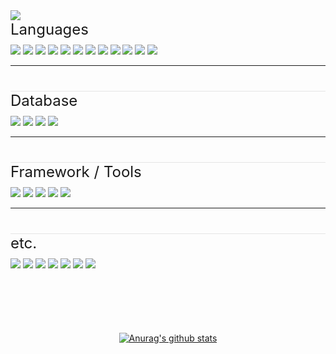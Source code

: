 <img src="https://capsule-render.vercel.app/api?type=waving&color=343a40&height=210&section=header&text=ksPr's github&fontSize=50&fontAlignY=35&fontColor=adb5bd" />

<div>
    <div style="font-size:24px;margin-bottom:10px">Languages</div>
    <img src="https://img.shields.io/badge/Javascript-ffb13b?style=flat-square&logo=javascript&logoColor=white">
    <img src="https://img.shields.io/badge/Typescript-3178C6?style=flat-square&logo=typescript&logoColor=white">
    <img src="https://img.shields.io/badge/Vue.js-4FC08D?style=flat-square&logo=vue.js&logoColor=white">
    <img src="https://img.shields.io/badge/Nuxt.js-00DC82?style=flat-square&logo=Nuxt.js&logoColor=white">
    <img src="https://img.shields.io/badge/React-0088CC?style=flat-square&logo=React&logoColor=white">
    <img src="https://img.shields.io/badge/React Native-0088CC?style=flat-square&logo=React&logoColor=white">
    <img src="https://img.shields.io/badge/Expo-000020?style=flat-square&logo=Expo&logoColor=white">
    <img src="https://img.shields.io/badge/.NET Core-512BD4?style=flat-square&logo=.NET&logoColor=white">
    <img src="https://img.shields.io/badge/C Sharp-239120?style=flat-square&logo=C Sharp&logoColor=white">
    <img src="https://img.shields.io/badge/Unity-000000?style=flat-square&logo=Unity&logoColor=white">
    <img src="https://img.shields.io/badge/Sass-CC6699?style=flat-square&logo=Sass&logoColor=white">
    <img src="https://img.shields.io/badge/PHP-777BB4?style=flat-square&logo=PHP&logoColor=white">
</div>

---

<div style="border-top: 1px solid rgba(128,128,128,0.2);margin-top:40px;">
    <div style="font-size:24px;margin-bottom:10px">Database</div>
    <img src="https://img.shields.io/badge/Prisma-2D3748?style=flat-square&logo=Prisma&logoColor=white">
    <img src="https://img.shields.io/badge/MySQL-4479A1?style=flat-square&logo=MySQL&logoColor=white">
    <img src="https://img.shields.io/badge/MongoDB-47A248?style=flat-square&logo=MongoDB&logoColor=white">
    <img src="https://img.shields.io/badge/Redis-DC382D?style=flat-square&logo=Redis&logoColor=white">
</div>

---

<div style="border-top: 1px solid rgba(128,128,128,0.2);margin-top:40px;">
    <div style="font-size:24px;margin-bottom:10px">Framework / Tools</div>
    <img src="https://img.shields.io/badge/Express-000000?style=flat-square&logo=Express&logoColor=white">
    <img src="https://img.shields.io/badge/Socket.io-010101?style=flat-square&logo=Socket.io&logoColor=white">
    <img src="https://img.shields.io/badge/Koa-33333D?style=flat-square&logo=Koa&logoColor=white">
    <img src="https://img.shields.io/badge/Node.js-339933?style=flat-square&logo=Node.js&logoColor=white">
    <img src="https://img.shields.io/badge/Prettier-F7B93E?style=flat-square&logo=Prettier&logoColor=white">
</div>

---

<div style="border-top: 1px solid rgba(128,128,128,0.2);margin-top:40px;">
    <div style="font-size:24px;margin-bottom:10px">etc.</div>
    <img src="https://img.shields.io/badge/Amazon AWS-232F3E?style=flat-square&logo=Amazon AWS&logoColor=white">
    <img src="https://img.shields.io/badge/Vultr-007BFC?style=flat-square&logo=Vultr&logoColor=white">
    <img src="https://img.shields.io/badge/Docker-2496ED?style=flat-square&logo=Docker&logoColor=white">
    <img src="https://img.shields.io/badge/Firebase-FFCA28?style=flat-square&logo=Firebase&logoColor=white">
    <img src="https://img.shields.io/badge/Cloudflare-F38020?style=flat-square&logo=Cloudflare&logoColor=white">
    <img src="https://img.shields.io/badge/Ubuntu-E95420?style=flat-square&logo=Ubuntu&logoColor=white">
    <img src="https://img.shields.io/badge/npm-CB3837?style=flat-square&logo=npm&logoColor=white">
</div>

<div align="center" style="margin-top:100px">

[![Anurag's github stats](https://github-readme-stats.vercel.app/api?username=k22pr&count_private=true&show_icons=true)](https://github.com/anuraghazra/github-readme-stats)

</div>
